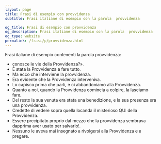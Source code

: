 ```yaml
---
layout: page
title: Frasi di esempio con provvidenza 
subtitle: Frasi italiane di esempio con la parola  provvidenza

og_title: Frasi di esempio con provvidenza 
og_description: Frasi italiane di esempio con la parola  provvidenza
og_type: website
permalink: /frasi/p/provvidenza.html
---
```


Frasi italiane di esempio contenenti la parola provvidenza:


- conosce le vie della Provvidenza?».
- È stata la Provvidenza a fare tutto.
- Ma ecco che interviene la provvidenza.
- Era evidente che la Provvidenza interveniva.
- Lo capisco prima che parli, e ci abbandoniamo alla Provvidenza.
- Quanto a noi, quando la Provvidenza comincia a colpire, la lasciamo fare.
- Del resto la sua venuta era stata una benedizione, e la sua presenza era una provvidenza.
- Credette di vedere sopra quella locanda il misterioso QUI della Provvidenza.
- Essere precipitato proprio dal mezzo che la provvidenza sembrava dapprima aver usato per salvarlo!.
- Nessuno le aveva mai insegnato a rivolgersi alla Provvidenza e a pregare.
